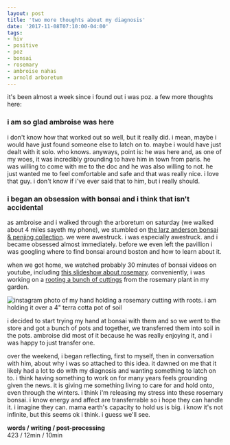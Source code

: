 ```yaml
---
layout: post
title: 'two more thoughts about my diagnosis'
date: '2017-11-08T07:10:00-04:00'
tags:
- hiv
- positive
- poz
- bonsai
- rosemary
- ambroise nahas
- arnold arboretum
--- 
```


it's been almost a week since i found out i was poz. a few more thoughts here:

### i am so glad ambroise was here 

i don't know how that worked out so well, but it really did. i mean, maybe i would have just found someone else to latch on to. maybe i would have just dealt with it solo. who knows. anyways, point is: he was here and, as one of my woes, it was incredibly grounding to have him in town from paris. he was willing to come with me to the doc and he was also willing to not. he just wanted me to feel comfortable and safe and that was really nice. i love that guy. i don't know if i've ever said that to him, but i really should. 

### i began an obsession with bonsai and i think that isn't accidental

as ambroise and i walked through the arboretum on saturday (we walked about 4 miles sayeth my phone), we stumbled on [the larz anderson bonsai & penjing collection](https://www.arboretum.harvard.edu/plants/featured-plants/bonsai/). we were awestruck. i was especially awestruck. and i became obsessed almost immediately. before we even left the pavillion i was googling where to find bonsai around boston and how to learn about it. 

when we got home, we watched probably 30 minutes of bonsai videos on youtube, including [this slideshow about rosemary](https://www.youtube.com/watch?v=I_rwmVSHuVI). conveniently, i was working on a [rooting a bunch of cuttings](https://www.instagram.com/p/BZDydzxnlqJ/?taken-by=lqb2) from the rosemary plant in my garden.

![instagram photo of my hand holding a rosemary cutting with roots. i am holding it over a 4" terra cotta pot of soil](https://instagram.fbed1-2.fna.fbcdn.net/t51.2885-15/e35/21569430_118002238883452_751399043761963008_n.jpg)

i decided to start trying my hand at bonsai with them and so we went to the store and got a bunch of pots and together, we transferred them into soil in the pots. ambroise did most of it because he was really enjoying it, and i was happy to just transfer one.

over the weekend, i began reflecting, first to myself, then in conversation with him, about why i was so attached to this idea. it dawned on me that it likely had a lot to do with my diagnosis and wanting something to latch on to. i think having something to work on for many years feels grounding given the news. it is giving me something living to care for and hold onto, even through the winters. i think i'm releasing my stress into these rosemary bonsai. i know energy and affect are transferrable so i hope they can handle it. i imagine they can. mama earth's capacity to hold us is big. i know it's not infinite, but this seems ok i think. i guess we'll see. 

<!-- hyperlink bank -->

**words / writing / post-processing**  
423 / 12min / 10min